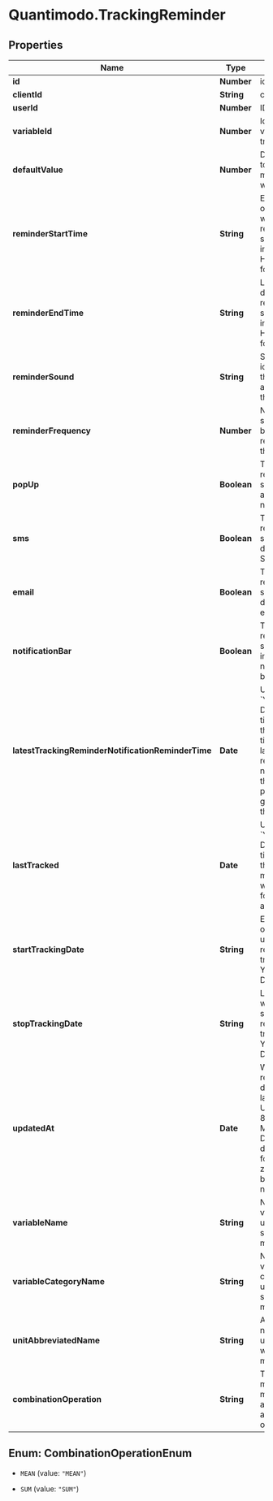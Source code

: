 # Quantimodo.TrackingReminder

## Properties
Name | Type | Description | Notes
------------ | ------------- | ------------- | -------------
**id** | **Number** | id | [optional] 
**clientId** | **String** | clientId | [optional] 
**userId** | **Number** | ID of User | [optional] 
**variableId** | **Number** | Id for the variable to be tracked | 
**defaultValue** | **Number** | Default value to use for the measurement when tracking | 
**reminderStartTime** | **String** | Earliest time of day at which reminders should appear in UTC HH:MM:SS format | [optional] 
**reminderEndTime** | **String** | Latest time of day at which reminders should appear in UTC HH:MM:SS format | [optional] 
**reminderSound** | **String** | String identifier for the sound to accompany the reminder | [optional] 
**reminderFrequency** | **Number** | Number of seconds between one reminder and the next | 
**popUp** | **Boolean** | True if the reminders should appear as a popup notification | [optional] 
**sms** | **Boolean** | True if the reminders should be delivered via SMS | [optional] 
**email** | **Boolean** | True if the reminders should be delivered via email | [optional] 
**notificationBar** | **Boolean** | True if the reminders should appear in the notification bar | [optional] 
**latestTrackingReminderNotificationReminderTime** | **Date** | UTC ISO 8601 &#x60;YYYY-MM-DDThh:mm:ss&#x60;  timestamp for the reminder time of the latest tracking reminder notification that has been pre-emptively generated in the database | [optional] 
**lastTracked** | **Date** | UTC ISO 8601 &#x60;YYYY-MM-DDThh:mm:ss&#x60;  timestamp for the last time a measurement was received for this user and variable | [optional] 
**startTrackingDate** | **String** | Earliest date on which the user should be reminded to track in YYYY-MM-DD format | [optional] 
**stopTrackingDate** | **String** | Latest date on which the user should be reminded to track in YYYY-MM-DD format | [optional] 
**updatedAt** | **Date** | When the record in the database was last updated. Use UTC ISO 8601 &#x60;YYYY-MM-DDThh:mm:ss&#x60;  datetime format. Time zone should be UTC and not local. | [optional] 
**variableName** | **String** | Name of the variable to be used when sending measurements | [optional] 
**variableCategoryName** | **String** | Name of the variable category to be used when sending measurements | [optional] 
**unitAbbreviatedName** | **String** | Abbreviated name of the unit to be used when sending measurements | [optional] 
**combinationOperation** | **String** | The way multiple measurements are aggregated over time | [optional] 


<a name="CombinationOperationEnum"></a>
## Enum: CombinationOperationEnum


* `MEAN` (value: `"MEAN"`)

* `SUM` (value: `"SUM"`)




